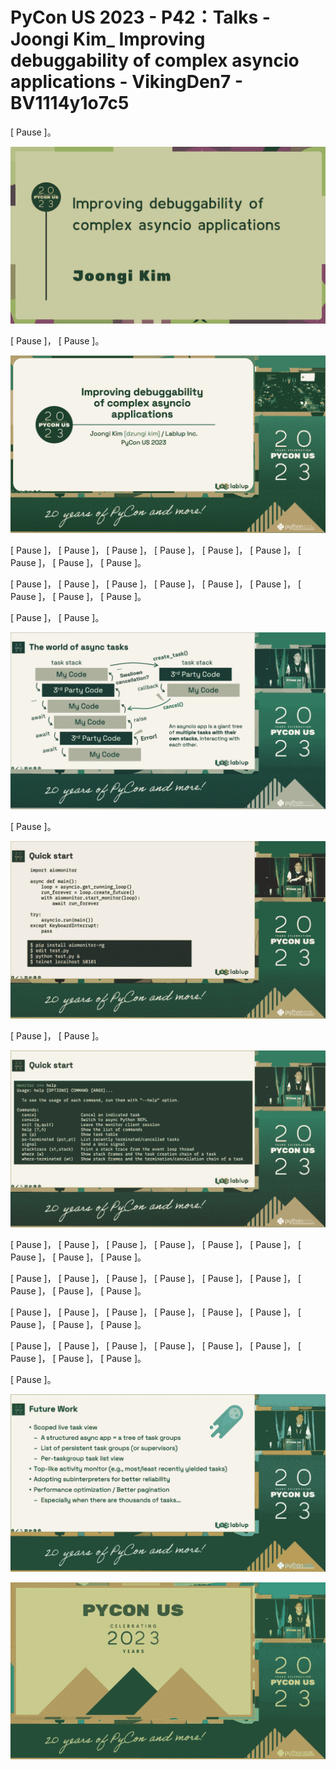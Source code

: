 # PyCon US 2023 - P42：Talks - Joongi Kim_ Improving debuggability of complex asyncio applications - VikingDen7 - BV1114y1o7c5

 [ Pause ]。

![](img/e51a549fc40cd7270ffb9fb6a33681ca_1.png)

 [ Pause ]， [ Pause ]。

![](img/e51a549fc40cd7270ffb9fb6a33681ca_3.png)

 [ Pause ]， [ Pause ]， [ Pause ]， [ Pause ]， [ Pause ]， [ Pause ]， [ Pause ]， [ Pause ]， [ Pause ]。

 [ Pause ]， [ Pause ]， [ Pause ]， [ Pause ]， [ Pause ]， [ Pause ]， [ Pause ]， [ Pause ]， [ Pause ]。

 [ Pause ]， [ Pause ]。

![](img/e51a549fc40cd7270ffb9fb6a33681ca_5.png)

 [ Pause ]。

![](img/e51a549fc40cd7270ffb9fb6a33681ca_7.png)

 [ Pause ]， [ Pause ]。

![](img/e51a549fc40cd7270ffb9fb6a33681ca_9.png)

 [ Pause ]， [ Pause ]， [ Pause ]， [ Pause ]， [ Pause ]， [ Pause ]， [ Pause ]， [ Pause ]， [ Pause ]。

 [ Pause ]， [ Pause ]， [ Pause ]， [ Pause ]， [ Pause ]， [ Pause ]， [ Pause ]， [ Pause ]， [ Pause ]。

 [ Pause ]， [ Pause ]， [ Pause ]， [ Pause ]， [ Pause ]， [ Pause ]， [ Pause ]， [ Pause ]， [ Pause ]。

 [ Pause ]， [ Pause ]， [ Pause ]， [ Pause ]， [ Pause ]， [ Pause ]， [ Pause ]， [ Pause ]， [ Pause ]。

 [ Pause ]。

![](img/e51a549fc40cd7270ffb9fb6a33681ca_11.png)

![](img/e51a549fc40cd7270ffb9fb6a33681ca_12.png)